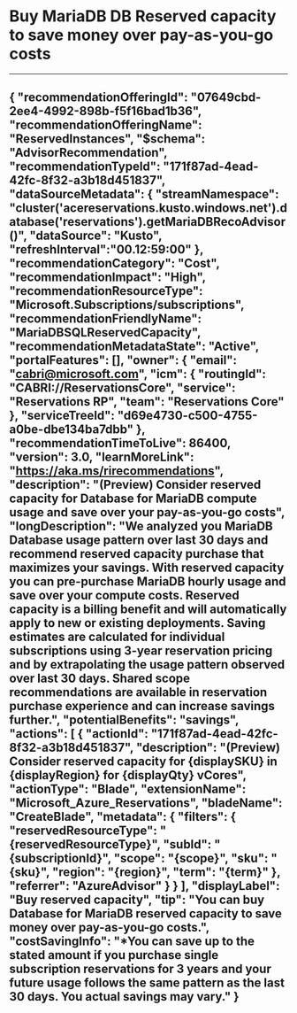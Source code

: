 <properties
    pageTitle="(Preview) Buy Database for MariaDB reserved capacity to save"
    description="(Preview) Buy Database for MariaDB reserved capacity to save"
    authors="yashesvi"
    ms.author="yashar"
    articleId="171f87ad-4ead-42fc-8f32-a3b18d451837_Public"
    selfHelpType="advisorRecommendationMetadata"
    cloudEnvironments="Public"
    ownershipId="ACE_ReservedInstances"
/>
# Buy MariaDB DB Reserved capacity to save money over pay-as-you-go costs
---
{
  "recommendationOfferingId": "07649cbd-2ee4-4992-898b-f5f16bad1b36",
  "recommendationOfferingName": "ReservedInstances",
  "$schema": "AdvisorRecommendation",
  "recommendationTypeId": "171f87ad-4ead-42fc-8f32-a3b18d451837",
  "dataSourceMetadata": {
    "streamNamespace": "cluster('acereservations.kusto.windows.net').database('reservations').getMariaDBRecoAdvisor()",
    "dataSource": "Kusto",
    "refreshInterval":"00.12:59:00"
  },
  "recommendationCategory": "Cost",
  "recommendationImpact": "High",
  "recommendationResourceType": "Microsoft.Subscriptions/subscriptions",
  "recommendationFriendlyName": "MariaDBSQLReservedCapacity",
  "recommendationMetadataState": "Active",
  "portalFeatures": [],
  "owner": {
    "email": "cabri@microsoft.com",
    "icm": {
      "routingId": "CABRI://ReservationsCore",
      "service": "Reservations RP",
      "team": "Reservations Core"
    },
    "serviceTreeId": "d69e4730-c500-4755-a0be-dbe134ba7dbb"
  },
  "recommendationTimeToLive": 86400,
  "version": 3.0,
  "learnMoreLink": "https://aka.ms/rirecommendations",
  "description": "(Preview) Consider reserved capacity for Database for MariaDB compute usage and save over your pay-as-you-go costs",
  "longDescription": "We analyzed you MariaDB Database usage pattern over last 30 days and recommend reserved capacity purchase that maximizes your savings. With reserved capacity you can pre-purchase MariaDB hourly usage and save over your compute costs. Reserved capacity is a billing benefit and will automatically apply to new or existing deployments. Saving estimates are calculated for individual subscriptions using 3-year reservation pricing and by extrapolating the usage pattern observed over last 30 days. Shared scope recommendations are available in reservation purchase experience and can increase savings further.",
  "potentialBenefits": "savings",
  "actions": [
    {
      "actionId": "171f87ad-4ead-42fc-8f32-a3b18d451837",
      "description": "(Preview) Consider reserved capacity for {displaySKU} in {displayRegion} for {displayQty} vCores",
      "actionType": "Blade",
      "extensionName": "Microsoft_Azure_Reservations",
      "bladeName": "CreateBlade",
      "metadata": {
        "filters": {
          "reservedResourceType": "{reservedResourceType}",
          "subId": "{subscriptionId}",
          "scope": "{scope}",
          "sku": "{sku}",
          "region": "{region}",
          "term": "{term}"
        },
        "referrer": "AzureAdvisor"
      }
    }
  ],
  "displayLabel": "Buy reserved capacity",
  "tip": "You can buy Database for MariaDB reserved capacity to save money over pay-as-you-go costs.",
  "costSavingInfo": "*You can save up to the stated amount if you purchase single subscription reservations for 3 years and your future usage follows the same pattern as the last 30 days. You actual savings may vary."
}
---
